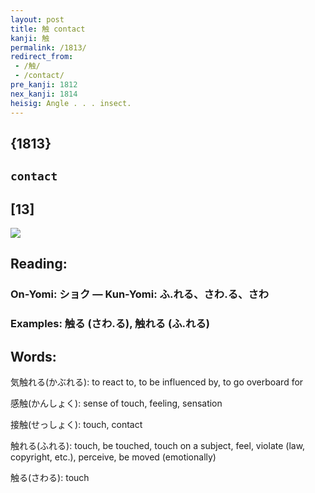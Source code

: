 ```yaml
---
layout: post
title: 触 contact
kanji: 触
permalink: /1813/
redirect_from:
 - /触/
 - /contact/
pre_kanji: 1812
nex_kanji: 1814
heisig: Angle . . . insect.
---
```


## {1813}

## `contact`

## [13]

<div class="stroke"><img src="E8A7A6.png" /></div>

## Reading:

### On-Yomi: ショク &mdash; Kun-Yomi: ふ.れる、さわ.る、さわ

### Examples: 触る (さわ.る), 触れる (ふ.れる)

## Words:

気触れる(かぶれる): to react to, to be influenced by, to go overboard for

感触(かんしょく): sense of touch, feeling, sensation

接触(せっしょく): touch, contact

触れる(ふれる): touch, be touched, touch on a subject, feel, violate (law, copyright, etc.), perceive, be moved (emotionally)

触る(さわる): touch
